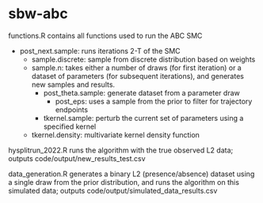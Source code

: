 # sbw-abc

functions.R contains all functions used to run the ABC SMC
  - post_next.sample: runs iterations 2-T of the SMC
       - sample.discrete: sample from discrete distribution based on weights
       - sample.n: takes either a number of draws (for first iteration) or a dataset of parameters (for subsequent iterations), and generates new samples and results.
          - post_theta.sample: generate dataset from a parameter draw
            - post_eps: uses a sample from the prior to filter for trajectory endpoints
          - tkernel.sample: perturb the current set of parameters using a specified kernel
       - tkernel.density: multivariate kernel density function
   
hysplitrun_2022.R runs the algorithm with the true observed L2 data; outputs code/output/new_results_test.csv

data_generation.R generates a binary L2 (presence/absence) dataset using a single draw from the prior distribution, and runs the algorithm on this simulated data; outputs code/output/simulated_data_results.csv
